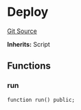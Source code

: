 # Deploy
[Git Source](https://github.com/AstariaXYZ/starport/blob/e51acaefbeb55ecb95b59095c9d800c6e8ce36a5/src/scripts/Deploy.sol)

**Inherits:**
Script


## Functions
### run


```solidity
function run() public;
```

